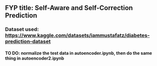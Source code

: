 ## FYP title: Self-Aware and Self-Correction Prediction

### Dataset used: https://www.kaggle.com/datasets/iammustafatz/diabetes-prediction-dataset

#### TO DO: normalize the test data in autoencoder.ipynb, then do the same thing in autoencoder2.ipynb
